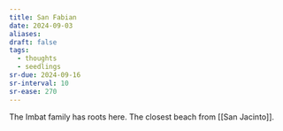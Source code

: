 ```yaml
---
title: San Fabian
date: 2024-09-03
aliases: 
draft: false
tags:
  - thoughts
  - seedlings
sr-due: 2024-09-16
sr-interval: 10
sr-ease: 270
---
```

The Imbat family has roots here. The closest beach from [[San Jacinto]].